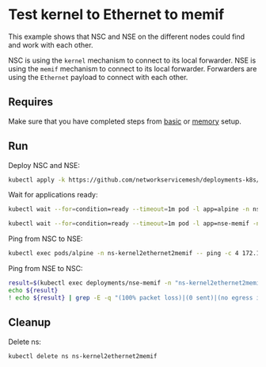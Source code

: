 # Test kernel to Ethernet to memif

This example shows that NSC and NSE on the different nodes could find and work with each other.

NSC is using the `kernel` mechanism to connect to its local forwarder.
NSE is using the `memif` mechanism to connect to its local forwarder.
Forwarders are using the `Ethernet` payload to connect with each other.

## Requires

Make sure that you have completed steps from [basic](../../basic) or [memory](../../memory) setup.

## Run

Deploy NSC and NSE:
```bash
kubectl apply -k https://github.com/networkservicemesh/deployments-k8s/examples/use-cases/Kernel2Ethernet2Memif?ref=d133001e5a980425f652432bbd3101526645406c
```

Wait for applications ready:
```bash
kubectl wait --for=condition=ready --timeout=1m pod -l app=alpine -n ns-kernel2ethernet2memif
```
```bash
kubectl wait --for=condition=ready --timeout=1m pod -l app=nse-memif -n ns-kernel2ethernet2memif
```

Ping from NSC to NSE:
```bash
kubectl exec pods/alpine -n ns-kernel2ethernet2memif -- ping -c 4 172.16.1.100
```

Ping from NSE to NSC:
```bash
result=$(kubectl exec deployments/nse-memif -n "ns-kernel2ethernet2memif" -- vppctl ping 172.16.1.101 repeat 4)
echo ${result}
! echo ${result} | grep -E -q "(100% packet loss)|(0 sent)|(no egress interface)"
```

## Cleanup

Delete ns:
```bash
kubectl delete ns ns-kernel2ethernet2memif
```

